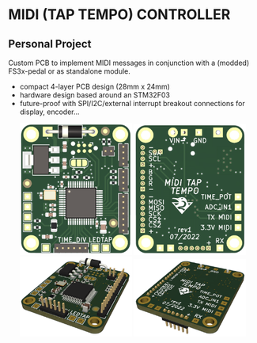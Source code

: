 # MIDI (TAP TEMPO) CONTROLLER
## Personal Project
Custom PCB to implement MIDI messages in conjunction with a (modded) FS3x-pedal or as standalone module.
- compact 4-layer PCB design (28mm x 24mm)
- hardware design based around an STM32F03
- future-proof with SPI/I2C/external interrupt breakout connections for display, encoder...

<p align="center">
    <img src="/Hardware/Front.png" width="45%">
    <img src="/Hardware/Back.png" width="45%">
    <img src="/Hardware/Side.png" width="45%">
    <img src="/Hardware/Side2.png" width="45%">
</p>